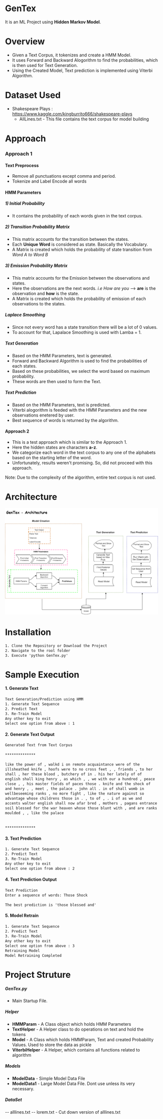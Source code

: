 # GenTex

It is an ML Project using **Hidden Markov Model**.


# Overview

  - Given a Text Corpus, it tokenizes and create a HMM Model.
  - It uses Forward and Backward Alogorithm to find the probabilities, which is then used for Text Generation.
  - Using the Created Model, Text prediction is implemented using Viterbi Algorithm.

# Dataset Used
- Shakespeare Plays : https://www.kaggle.com/kingburrito666/shakespeare-plays
    - AllLines.txt - This file contains the text corpus for model building


# Approach

### Approach 1
#### Text Preprocess
- Remove all punctuations except comma and period.
- Tokenize and Label Encode all words

#### HMM Parameters
##### 1) Initial Probability
- It contains the probability of each words given in the text corpus.
##### 2) Transition Probability Matrix
- This matrix accounts for the transition between the states.
- Each **Unique Word** is considered as state. Basically the Vocabulary.
- A Matrix is created which holds the probability of state transition from *Word A to Word B*
##### 3) Emission Probability Matrix
- This matrix accounts for the Emission between the observations and states.
- Here the observations are the next words. *i.e How are you* --> **are** is the observation and **how** is the state. 
- A Matrix is created which holds the probability of emission of each observations to the states.
 
##### Laplace Smoothing 
- Since not every word has a state transition there will be a lot of 0 values.
- To account for that, Lapalace Smoothing is used with Lamba = 1.
##### Text Generation 
- Based on the HMM Parameters, text is generated.
- Forward and Backward Algorithm is used to find the probabilities of each states.
- Based on these probabilities, we select the word based on maximum probability. 
- These words are then used to form the Text.

##### Text Prediction
- Based on the HMM Parameters, text is predicted.
- Viterbi alogorithm is feeded with the HMM Parameters and the new observations enetered by user.
- Best sequence of words is returned by the algorithm.

#### Approach 2
- This is a test approach which is similar to the Approach 1.
- Here the hidden states are characters **a-z**.
- We categorize each word in the text corpus to any one of the alphabets based on the starting letter of the word.
- Unfortunately, results weren't promising. So, did not proceed with this approach.

Note:
    Due to the complexity of the algorithm, entire text corpus is not used.

# Architecture

![FlowChart](https://raw.githubusercontent.com/nareshkumar66675/GenTex/master/Others/GenTex.png "FlowChart") 



# Installation
```
1. Clone the Repository or Download the Project
2. Navigate to the rool folder
3. Execute 'python GenTex.py'
```



# Sample Execution

#### 1. Generate Text
```
Text Generation/Prediction using HMM
1. Generate Text Sequence
2. Predict Text
3. Re-Train Model
Any other key to exit
Select one option from above : 1
```
#### 2. Generate Text Output
```
Generated Text from Text Corpus

**************

like the power of , walkd i on remote acquaintance were of the illsheathed knife , hoofs were to no cross feet , , friends , to her shall , her these blood , butchery of in . his her lately of of english shall king henry , as which , , we with our a hundred , peace close , , his master fields of paces those . knife and the shock of and henry , , meet , the palace . john all . in of shall womb in wellbeseeming ranks , no more fight , like the nature against so advantage whose childrens those in . , to of , . i of as we and accents walter english shall now afar bred , mothers , pagans entrance soil blessed for the war heaven whose those blunt with , and are ranks moulded , , like the palace


**************
```
#### 3. Text Prediction
```
1. Generate Text Sequence
2. Predict Text
3. Re-Train Model
Any other key to exit
Select one option from above : 2
```


#### 4. Text Prediction Output
```
Text Prediction
Enter a sequence of words: Those Shock

The best prediction is 'those blessed and'
```

#### 5. Model Retrain
```
1. Generate Text Sequence
2. Predict Text
3. Re-Train Model
Any other key to exit
Select one option from above : 3
Retraining Model
Model Retraining Completed
```


# Project Struture

##### **GenTex.py** 
- Main Startup File.
##### **Helper**
- **HMMParam** - A Class object which holds HMM Parameters
- **TextHelper** - A Helper class to do operations on text and hold the tokens
- **Model** - A Class which holds HMMParam, Text and created Probability Values. Used to store the data as pickle
- **ViterbiHelper** - A Helper, which contains all functions related to algorithm
##### Models
- **ModelData** - Simple Model Data File
- **ModelData1** - Large Model Data File. Dont use unless its very necessary.
##### DataSet
-- alllines.txt
-- lorem.txt - Cut down version of alllines.txt



  
